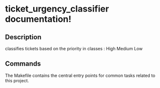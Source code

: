 # ticket_urgency_classifier documentation!

## Description

classifies tickets based on the priority in classes : High Medium Low

## Commands

The Makefile contains the central entry points for common tasks related to this project.

